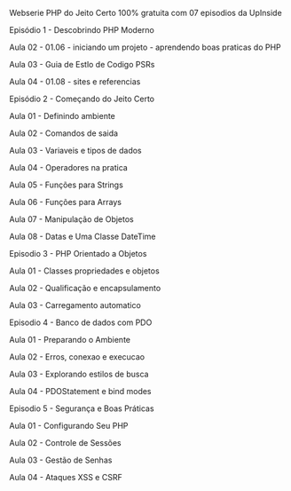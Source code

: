 Webserie PHP do Jeito Certo 100% gratuita com 07 episodios da UpInside

Episódio 1 - Descobrindo PHP Moderno 

Aula 02 - 01.06 - iniciando um projeto - aprendendo boas praticas do PHP  

Aula 03 - Guia de Estlo de Codigo PSRs

Aula 04 - 01.08 - sites e referencias


Episódio 2 - Começando do Jeito Certo

Aula 01 - Definindo ambiente

Aula 02 - Comandos de saida

Aula 03 - Variaveis e tipos de dados

Aula 04 - Operadores na pratica

Aula 05 - Funções para Strings

Aula 06 - Funções para Arrays

Aula 07 - Manipulação de Objetos

Aula 08 - Datas e Uma Classe DateTime


Episodio 3 - PHP Orientado a Objetos

Aula 01 - Classes propriedades e objetos

Aula 02 - Qualificação e encapsulamento

Aula 03 - Carregamento automatico


Episodio 4 - Banco de dados com PDO

Aula 01 - Preparando o Ambiente

Aula 02 - Erros, conexao e execucao

Aula 03 - Explorando estilos de busca

Aula 04 - PDOStatement e bind modes


Episodio 5 - Segurança e Boas Práticas

Aula 01 - Configurando Seu PHP

Aula 02 - Controle de Sessões

Aula 03 - Gestão de Senhas

Aula 04 - Ataques XSS e CSRF

